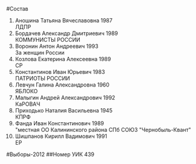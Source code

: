 #Состав
1. Аношина Татьяна Вячеславовна 1987   
    ЛДПР
2. Бордачев Александр Дмитриевич 1989   
    КОММУНИСТЫ РОССИИ
3. Воронин Антон Андреевич 1993   
    За женщин России
4. Козлова Екатерина Алексеевна 1989   
    СР
5. Константинов Иван Юрьевич 1983   
    ПАТРИОТЫ РОССИИ
6. Левчун Галина Александровна 1960   
    ЯБЛОКО
7. Малыгин Андрей Александрович 1992   
    КаРОВАЧ
8. Приходько Наталия Васильевна 1945   
    КПРФ
9. Фанда Иван Константинович 1989   
    "местная ОО Калининского района СПб СОЮЗ "Чернобыль-Квант"
10. Шишпанов Кирилл Вадимович 1991   
    ЕР

#Выборы-2012
##Номер УИК
439